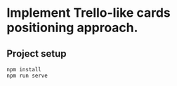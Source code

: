# Implement Trello-like cards positioning approach.

## Project setup
```
npm install
npm run serve
```